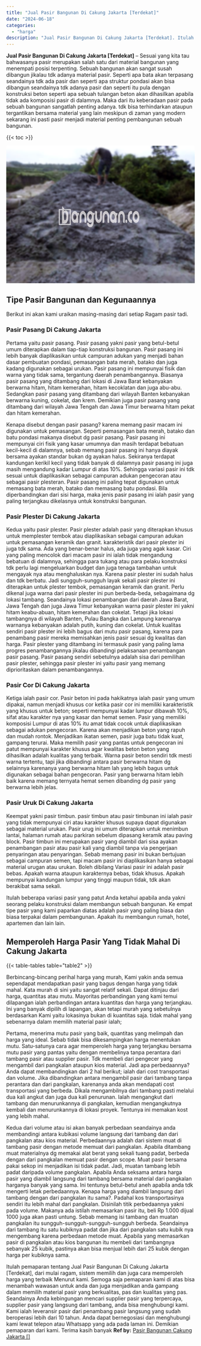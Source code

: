 ```yaml
---
title: "Jual Pasir Bangunan Di Cakung Jakarta [Terdekat]"
date: "2024-06-18"
categories: 
  - "harga"
description: "Jual Pasir Bangunan Di Cakung Jakarta [Terdekat]. Itulah pemaparan tentang Jual Pasir Bangunan Di Cakung Jakarta [Terdekat], dari mulai ragam, sistem memil..."
---
```


**Jual Pasir Bangunan Di Cakung Jakarta \[Terdekat\]** – Sesuai yang kita tau bahwasanya pasir merupakan salah satu dari material bangunan yang menempati posisi terpenting. Sebuah bangunan akan sangat susah dibangun jikalau tdk adanya material pasir. Seperti apa bata akan terpasang seandainya tdk ada pasir dan seperti apa struktur pondasi akan bisa dibangun seandainya tdk adanya pasir dan seperti itu pula dengan konstruksi beton seperti apa sebuah tulangan beton akan dihasilkan apabila tidak ada komposisi pasir di dalamnya. Maka dari itu keberadaan pasir pada sebuah bangunan sangatlah penting adanya. tdk bisa terhindarkan ataupun tergantikan bersama material yang lain meskipun di zaman yang modern sekarang ini pasti pasir menjadi material penting pembangunan sebuah bangunan.

{{< toc >}}

![Jual Pasir Bangunan Di Cakung Jakarta [Terdekat]](/images/jual-pasir-bangunan-18.png)

## Tipe Pasir Bangunan dan Kegunaannya

Berikut ini akan kami uraikan masing-masing dari setiap Ragam pasir tadi.

### Pasir Pasang Di Cakung Jakarta

Pertama yaitu pasir pasang. Pasir pasang yakni pasir yang betul-betul umum diterapkan dalam tiap-tiap konstruksi bangunan. Pasir pasang ini lebih banyak diaplikasikan untuk campuran adukan yang menjadi bahan dasar pembuatan pondasi, pemasangan bata merah, batako dan juga kadang digunakan sebagai urukan. Pasir pasang ini mempunyai fisik dan warna yang tidak sama, tergantung daerah penambangannya. Biasanya pasir pasang yang ditambang dari lokasi di Jawa Barat kebanyakan berwarna hitam, hitam kemerahan, hitam kecoklatan dan juga abu-abu. Sedangkan pasir pasang yang ditambang dari wilayah Banten kebanyakan berwarna kuning, cokelat, dan krem. Demikian juga pasir pasang yang ditambang dari wilayah Jawa Tengah dan Jawa Timur berwarna hitam pekat dan hitam kemerahan.

Kenapa disebut dengan pasir pasang? karena memang pasir macam ini digunakan untuk pemasangan. Seperti pemasangan bata merah, batako dan batu pondasi makanya disebut dg pasir pasang. Pasir pasang ini mempunyai ciri fisik yang kasar umumnya dan masih terdapat bebatuan kecil-kecil di dalamnya, sebab memang pasir pasang ini hanya diayak bersama ayakan standar bukan dg ayakan halus. Sekiranya terdapat kandungan kerikil kecil yang tidak banyak di dalamnya pasir pasang ini juga masih mengandung kadar Lumpur di atas 10%. Sehingga variasi pasir ini tdk sesuai untuk diaplikasikan sebagai campuran adukan pengecoran atau sebagai pasir plesteran. Pasir pasang ini paling tepat digunakan untuk memasang bata merah, batako dan memasang batu pondasi. Bila diperbandingkan dari sisi harga, maka jenis pasir pasang ini ialah pasir yang paling terjangkau dikelasnya untuk konstruksi bangunan.

### Pasir Plester Di Cakung Jakarta

Kedua yaitu pasir plester. Pasir plester adalah pasir yang diterapkan khusus untuk memplester tembok atau diaplikasikan sebagai campuran adukan untuk pemasangan keramik dan granit. karakteristik dari pasir plester ini juga tdk sama. Ada yang benar-benar halus, ada juga yang agak kasar. Ciri yang paling mencolok dari macam pasir ini ialah tidak mengandung bebatuan di dalamnya, sehingga para tukang atau para pelaku konstruksi tdk perlu lagi mengeluarkan budget dan juga tenaga tambahan untuk mengayak nya atau menghaluskan nya. Karena pasir plester ini sudah halus dan tdk berbatu. Jadi sungguh-sungguh layak sekali pasir plester ini diterapkan untuk plester tembok, pemasangan keramik dan granit. Perlu dikenal juga warna dari pasir plester ini pun berbeda-beda, sebagaimana dg lokasi tambang. Seandainya lokasi penambangan dari daerah Jawa Barat, Jawa Tengah dan juga Jawa Timur kebanyakan warna pasir plester ini yakni hitam keabu-abuan, hitam kemerahan dan cokelat. Tetapi jika lokasi tambangnya di wilayah Banten, Pulau Bangka dan Lampung karenanya warnanya kebanyakan adalah putih, kuning dan cokelat. Untuk kualitas sendiri pasir plester ini lebih bagus dari mutu pasir pasang, karena para penambang pasir mereka memisahkan jenis pasir sesuai dg kwalitas dan harga. Pasir plester yang ditambang ini termasuk pasir yang paling lama progres penambangannya jikalau dibandingi pelaksanaan penambangan pasir pasang. Pasir pasang sendiri sebetulnya adalah sisa dari pemilihan pasir plester, sehingga pasir plester ini yaitu pasir yang memang diprioritaskan dalam penambangannya.

### Pasir Cor Di Cakung Jakarta

Ketiga ialah pasir cor. Pasir beton ini pada hakikatnya ialah pasir yang umum dipakai, namun menjadi khusus cor ketika pasir cor ini memiliki karakteristik yang khusus untuk beton; seperti mempunyai kadar lumpur dibawah 10%, sifat atau karakter nya yang kasar dan hemat semen. Pasir yang memiliki komposisi Lumpur di atas 10% itu amat tidak cocok untuk diaplikasikan sebagai adukan pengecoran. Karena akan menjadikan beton yang rapuh dan mudah rontok. Menjadikan ikatan semen, pasir juga batu tidak kuat, gampang terurai. Maka memilih pasir yang pantas untuk pengecoran ini patut mempunyai karakter khusus agar kwalitas beton beton yang dihasilkan adalah kualitas yang terbaik. Warna pasir beton sendiri tdk mesti warna tertentu, tapi jika dibandingi antara pasir berwarna hitam dg selainnya karenanya yang berwarna hitam lah yang lebih bagus untuk digunakan sebagai bahan pengecoran. Pasir yang berwarna hitam lebih baik karena memang ternyata hemat semen dibanding dg pasir yang berwarna lebih jelas.

### Pasir Uruk Di Cakung Jakarta

Keempat yakni pasir timbun. pasir timbun atau pasir timbunan ini ialah pasir yang tidak mempunyai ciri atau karakter khusus supaya dapat digunakan sebagai material urukan. Pasir urug ini umum diterapkan untuk menimbun lantai, halaman rumah atau parkiran sebelum dipasang keramik atau paving block. Pasir timbun ini merupakan pasir yang diambil dari sisa ayakan penambangan pasir atau pasir kali yang diambil tanpa via pengerjaan penyaringan atau penyaringan. Sebab memang pasir ini bukan bertujuan sebagai campuran semen, tapi macam pasir ini diaplikasikan hanya sebagai material urugan atau urukan. Boleh dibilang Variasi pasir ini adalah pasir bebas. Apakah warna ataupun karakternya bebas, tidak khusus. Apakah mempunyai kandungan lumpur yang tinggi maupun tidak, tdk akan berakibat sama sekali.

Itulah beberapa variasi pasir yang patut Anda ketahui apabila anda yakni seorang pelaku konstruksi dalam membangun sebuah bangunan. Ke empat tipe pasir yang kami paparkan diatas adalah pasir yang paling biasa dan biasa terpakai dalam pembangunan. Apakah itu membangun rumah, hotel, apartemen dan lain lain.

## Memperoleh Harga Pasir Yang Tidak Mahal Di Cakung Jakarta

{{< table-tables table="table2" >}}

Berbincang-bincang perihal harga yang murah, Kami yakin anda semua sependapat mendapatkan pasir yang bagus dengan harga yang tidak mahal. Kata murah di sini yaitu sangat relatif sekali. Dapat ditinjau dari harga, quantitas atau mutu. Mayoritas perbandingan yang kami temui dilapangan ialah perbandingan antara kuantitas dan harga yang terjangkau. Ini yang banyak dipilih di lapangan, akan tetapi murah yang sebetulnya berdasarkan Kami yaitu lokasinya bukan di kuantitas saja. tidak mahal yang sebenarnya dalam memilih material pasir ialah;

Pertama, menerima mutu pasir yang baik, quantitas yang melimpah dan harga yang ideal. Sebab tidak bisa dikesampingkan harga menentukan mutu. Satu-satunya cara agar memperoleh harga yang terjangkau bersama mutu pasir yang pantas yaitu dengan membelinya tanpa perantara dari tambang pasir atau supplier pasir. Tdk membeli dari pengecer yang mengambil dari pangkalan ataupun kios material. Jadi apa perbedaannya? Anda dapat membandingkan dari 2 hal berikut; ialah dari cost transportasi dan volume. Jika dibandingkan antara mengambil pasir dari tambang tanpa perantara dan dari pangkalan, karenanya anda akan mendapati cost transportasi yang berbeda. Dikala mengambilnya dari tambang pasti melalui dua kali angkut dan juga dua kali penurunan. Ialah mengangkut dari tambang dan menurunkannya di pangkalan, kemudian mengangkutnya kembali dan menurunkannya di lokasi proyek. Tentunya ini memakan kost yang lebih mahal.

Kedua dari volume atau isi akan banyak perbedaan seandainya anda membandingi antara kubikasi volume langsung dari tambang dan dari pangkalan atau kios material. Perbedaannya adalah dari sistem muat di tambang pasir dengan metode memuat dari pangkalan. Apabila ditambang muat materialnya dg memakai alat berat yang sekali tuang padat, berbeda dengan dari pangkalan memuat pasir dengan scope. Muat pasir bersama pakai sekop ini menjadikan isi tidak padat. Jadi, muatan tambang lebih padat daripada volume pangkalan. Apabila Anda seksama antara harga pasir yang diambil langsung dari tambang bersama material dari pangkalan harganya banyak yang sama. Ini tentunya betul-betul aneh apabila anda tdk mengerti letak perbedaannya. Kenapa harga yang diambil langsung dari tambang dengan dari pangkalan itu sama?. Padahal kos transportasinya sendiri itu lebih mahal dari pangkalan. Disinilah titik perbedaannya yakni pada volume. Makanya ada istilah memasarkan pasir itu, beli Rp 1.000 dijual 1000 juga akan pasti untung. Sebab memang isi tambang dan muatan pangkalan itu sungguh-sungguh-sungguh-sungguh berbeda. Seandainya dari tambang itu satu kubiknya padat dan jika dari pangkalan satu kubik nya mengembang karena perbedaan metode muat. Apabila yang memasarkan pasir di pangkalan atau kios bangunan itu membeli dari tambangnya sebanyak 25 kubik, pastinya akan bisa menjual lebih dari 25 kubik dengan harga per kubiknya sama.

Itulah pemaparan tentang Jual Pasir Bangunan Di Cakung Jakarta \[Terdekat\], dari mulai ragam, sistem memilih dan juga cara memperoleh harga yang terbaik Menurut kami. Semoga saja pemaparan kami di atas bisa menambah wawasan untuk anda dan juga menjadikan anda gampang dalam memilih material pasir yang berkualitas, pas dan kualitas yang pas. Seandainya Anda kebingungan mencari supplier pasir yang terpercaya, supplier pasir yang langsung dari tambang, anda bisa menghubungi kami. Kami ialah leveransir pasir dari penambang pasir langsung yang sudah beroperasi lebih dari 10 tahun. Anda dapat bernegosiasi dan menghubungi kami lewat telepon atau Whatsapp yang ada pada laman ini. Demikian pemaparan dari kami. Terima kasih banyak
**Ref by:** [Pasir Bangunan Cakung Jakarta []](https://id.wikipedia.org/wiki/Pasir)
